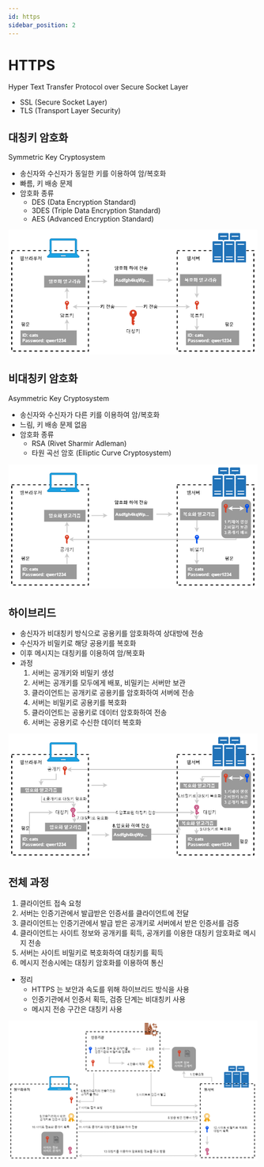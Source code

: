 ```yaml
---
id: https
sidebar_position: 2
---
```


# HTTPS

Hyper Text Transfer Protocol over Secure Socket Layer

- SSL (Secure Socket Layer)
- TLS (Transport Layer Security)

## 대칭키 암호화

Symmetric Key Cryptosystem

- 송신자와 수신자가 동일한 키를 이용하여 암/복호화
- 빠름, 키 배송 문제
- 암호화 종류
  - DES (Data Encryption Standard)
  - 3DES (Triple Data Encryption Standard)
  - AES (Advanced Encryption Standard)

![https-1.png](/img/cs/cs-https-1.drawio.png)

## 비대칭키 암호화

Asymmetric Key Cryptosystem

- 송신자와 수신자가 다른 키를 이용하여 암/복호화
- 느림, 키 배송 문제 없음
- 암호화 종류
  - RSA (Rivet Sharmir Adleman)
  - 타원 곡선 암호 (Elliptic Curve Cryptosystem)

![https-2.png](/img/cs/cs-https-2.drawio.png)

## 하이브리드

- 송신자가 비대칭키 방식으로 공용키를 암호화하여 상대방에 전송
- 수신자가 비밀키로 해당 공용키를 복호화
- 이후 메시지는 대칭키를 이용하여 암/복호화
- 과정
  1. 서버는 공개키와 비밀키 생성
  1. 서버는 공개키를 모두에게 배포, 비밀키는 서버만 보관
  1. 클라이언트는 공개키로 공용키를 암호화하여 서버에 전송
  1. 서버는 비밀키로 공용키를 복호화
  1. 클라이언트는 공용키로 데이터 암호화하여 전송
  1. 서버는 공용키로 수신한 데이터 복호화

![https-3.png](/img/cs/cs-https-3.drawio.png)

## 전체 과정

1. 클라이언트 접속 요청
2. 서버는 인증기관에서 발급받은 인증서를 클라이언트에 전달
3. 클라이언트는 인증기관에서 발급 받은 공개키로 서버에서 받은 인증서를 검증
4. 클라이언트는 사이트 정보와 공개키를 획득, 공개키를 이용한 대칭키 암호화로 메시지 전송
5. 서버는 사이트 비밀키로 복호화하여 대칭키를 획득
6. 메시지 전송시에는 대칭키 암호화를 이용하여 통신

- 정리
  - HTTPS 는 보안과 속도를 위해 하이브리드 방식을 사용
  - 인증기관에서 인증서 획득, 검증 단계는 비대칭키 사용
  - 메시지 전송 구간은 대칭키 사용

![https-4.png](/img/cs/cs-https-4.drawio.png)
